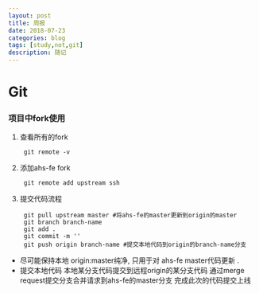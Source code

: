 ```yaml
---
layout: post
title: 周报
date: 2018-07-23
categories: blog
tags: [study,not,git]
description: 随记
---
```


# Git

### 项目中fork使用
1. 查看所有的fork

        git remote -v 

2. 添加ahs-fe fork

        git remote add upstream ssh 

3. 提交代码流程

        git pull upstream master #将ahs-fe的master更新到origin的master
        git branch branch-name
        git add .
        git commit -m ''
        git push origin branch-name #提交本地代码到origin的branch-name分支

- 尽可能保持本地 origin:master纯净, 只用于对 ahs-fe master代码更新 .
- 提交本地代码 本地某分支代码提交到远程origin的某分支代码 通过merge request提交分支合并请求到ahs-fe的master分支 完成此次的代码提交上线